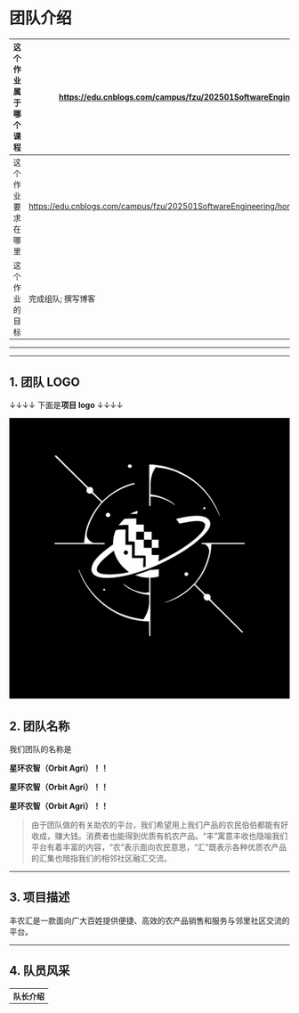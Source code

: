 # 团队介绍

| 这个作业属于哪个课程 | https://edu.cnblogs.com/campus/fzu/202501SoftwareEngineering                |
| -------------------- | --------------------------------------------------------------------------- |
| 这个作业要求在哪里   | https://edu.cnblogs.com/campus/fzu/202501SoftwareEngineering/homework/13546 |
| 这个作业的目标       | 完成组队; 撰写博客                                                          |

---

---

## 1. 团队 LOGO

↓↓↓↓ 下面是**项目 logo** ↓↓↓↓

![image](./image.png)

## 2. 团队名称

我们团队的名称是

**星环农智（Orbit Agri）！！**

**星环农智（Orbit Agri）！！**

**星环农智（Orbit Agri）！！**

> 由于团队做的有关助农的平台，我们希望用上我们产品的农民伯伯都能有好收成，赚大钱。消费者也能得到优质有机农产品。“丰”寓意丰收也隐喻我们平台有着丰富的内容，“农”表示面向农民意思，“汇”既表示各种优质农产品的汇集也暗指我们的相邻社区融汇交流。

---

## 3. 项目描述

丰农汇是一款面向广大百姓提供便捷、高效的农产品销售和服务与邻里社区交流的平台。

---

## 4. 队员风采

<table>
    <tbody>
        <tr>
            <th colspan="3">队长介绍</th>
        </tr>
        <tr>

